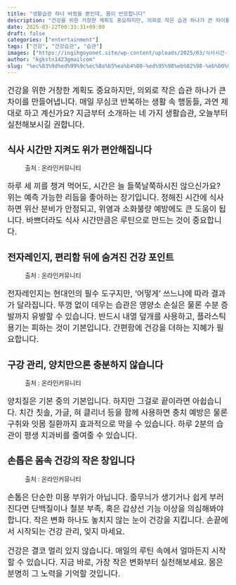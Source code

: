 ```yaml
---
title: "생활습관 하나 바꿨을 뿐인데, 몸이 반응합니다"
description: "건강을 위한 거창한 계획도 중요하지만, 의외로 작은 습관 하나가 큰 차이를 만들어냅니다. 매일 무심코 반복하는 생활 속 행동들, 과연 제대로 하고 계신가요? 지금부터 소개하는 네 가지 생활습관, 오늘부터 실천해보시길 권합니다."
date: 2025-03-22T00:33:31+09:00
draft: false
categories: ["entertainment"]
tags: ["건강", "건강습관", "습관"]
images: ["https://ingihgoyonet.site/wp-content/uploads/2025/03/식사시간-1024x626.jpg", "https://ingihgoyonet.site/wp-content/uploads/2025/03/전자레인지-1024x683.jpg", "https://ingihgoyonet.site/wp-content/uploads/2025/03/양치질중요성-1024x683.jpg", "https://ingihgoyonet.site/wp-content/uploads/2025/03/손톱건강-1024x707.jpg"]
author: "kgkstn1423gmailcom"
slug: "%ec%83%9d%ed%99%9c%ec%8a%b5%ea%b4%80-%ed%95%98%eb%82%98-%eb%b0%94%ea%bf%a8%ec%9d%84-%eb%bf%90%ec%9d%b8%eb%8d%b0-%eb%aa%b8%ec%9d%b4-%eb%b0%98%ec%9d%91%ed%95%a9%eb%8b%88%eb%8b%a4"
---
```


<p style="font-size:18px">건강을 위한 거창한 계획도 중요하지만, 의외로 작은 습관 하나가 큰 차이를 만들어냅니다. 매일 무심코 반복하는 생활 속 행동들, 과연 제대로 하고 계신가요? 지금부터 소개하는 네 가지 생활습관, 오늘부터 실천해보시길 권합니다.</p> <h2 >식사 시간만 지켜도 위가 편안해집니다</h2> <figure ><img src="https://ingihgoyonet.site/wp-content/uploads/2025/03/식사시간-1024x626.jpg" alt="" style="aspect-ratio:16/9;object-fit:cover"/><figcaption >출처 : 온라인커뮤니티</figcaption></figure> <p style="font-size:18px">하루 세 끼를 챙겨 먹어도, 시간은 늘 들쭉날쭉하시진 않으신가요? 위는 예측 가능한 리듬을 좋아하는 장기입니다. 정해진 시간에 식사하면 위산 분비가 안정되고, 위염과 소화불량 예방에도 큰 도움이 됩니다. 바쁘더라도 식사 시간만큼은 루틴으로 만드는 것이 중요합니다.</p> <h2 >전자레인지, 편리함 뒤에 숨겨진 건강 포인트</h2> <figure ><img src="https://ingihgoyonet.site/wp-content/uploads/2025/03/전자레인지-1024x683.jpg" alt="" style="aspect-ratio:16/9;object-fit:cover"/><figcaption >출처 : 온라인커뮤니티</figcaption></figure> <p style="font-size:18px">전자레인지는 현대인의 필수 도구지만, ‘어떻게’ 쓰느냐에 따라 결과가 달라집니다. 뚜껑 없이 데우는 습관은 영양소 손실은 물론 수분 증발까지 유발할 수 있습니다. 반드시 내열 덮개를 사용하고, 플라스틱 용기는 피하는 것이 기본입니다. 간편함에 건강을 더하는 지혜가 필요합니다.</p> <h2 >구강 관리, 양치만으론 충분하지 않습니다</h2> <figure ><img src="https://ingihgoyonet.site/wp-content/uploads/2025/03/양치질중요성-1024x683.jpg" alt="" style="aspect-ratio:16/9;object-fit:cover"/><figcaption >출처 : 온라인커뮤니티</figcaption></figure> <p style="font-size:18px">양치질은 기본 중의 기본입니다. 하지만 그걸로 끝이라면 아쉽습니다. 치간 칫솔, 가글, 혀 클리너 등을 함께 사용하면 충치 예방은 물론 구취와 잇몸 질환까지 효과적으로 막을 수 있습니다. 하루 2분의 습관이 평생 치과비를 줄여줄 수 있습니다.</p> <h2 >손톱은 몸속 건강의 작은 창입니다</h2> <figure ><img src="https://ingihgoyonet.site/wp-content/uploads/2025/03/손톱건강-1024x707.jpg" alt="" style="aspect-ratio:16/9;object-fit:cover"/><figcaption >출처 : 온라인커뮤니티</figcaption></figure> <p style="font-size:18px">손톱은 단순한 미용 부위가 아닙니다. 줄무늬가 생기거나 쉽게 부러진다면 단백질이나 철분 부족, 혹은 갑상선 기능 이상을 의심해봐야 합니다. 작은 변화 하나도 놓치지 않는 눈이 건강을 지킵니다. 손끝에서 시작되는 건강 관리, 잊지 마세요.</p> <p style="font-size:18px">건강은 결코 멀리 있지 않습니다. 매일의 루틴 속에서 얼마든지 시작할 수 있습니다. 지금 바로, 가장 작은 변화부터 실천해보세요. 몸은 분명히 그 노력을 기억할 것입니다.</p>
